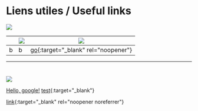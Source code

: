 # Liens utiles / Useful links

![](https://www.drapeauxdespays.fr/data/flags/emoji/openmoji/32x32/fr.png)

||![](https://www.drapeauxdespays.fr/data/flags/emoji/openmoji/32x32/fr.png)|![](https://www.drapeauxdespays.fr/data/flags/emoji/openmoji/32x32/us.png)|
| --- | --- | --- |
| b | b | [go](http://stackoverflow.com){:target="_blank" rel="noopener"} |

---
# 

![](https://www.drapeauxdespays.fr/data/flags/emoji/openmoji/32x32/us.png)

<a href="http://google.com/" target="_blank">Hello, google!</a>
[test](http://test.com){:target="_blank"}

[link](http://google.com/){:target="_blank" rel="noopener noreferrer"}
